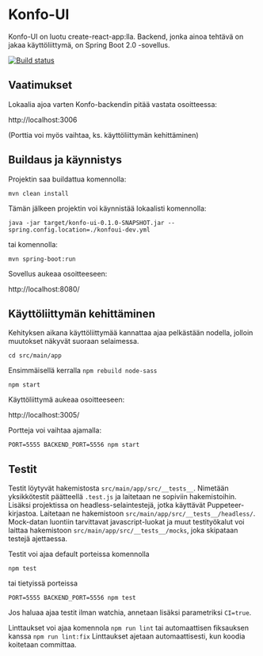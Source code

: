 # Konfo-UI

Konfo-UI on luotu create-react-app:lla. Backend, jonka ainoa tehtävä on jakaa käyttöliittymä, on Spring Boot 2.0 -sovellus.

[![Build status](https://travis-ci.org/Opetushallitus/konfo-ui.svg?branch=master)](https://travis-ci.org/Opetushallitus/konfo-ui)

## Vaatimukset

Lokaalia ajoa varten Konfo-backendin pitää vastata osoitteessa:

http://localhost:3006

(Porttia voi myös vaihtaa, ks. käyttöliittymän kehittäminen)

## Buildaus ja käynnistys

Projektin saa buildattua komennolla:

`mvn clean install`

Tämän jälkeen projektin voi käynnistää lokaalisti komennolla:

`java -jar target/konfo-ui-0.1.0-SNAPSHOT.jar --spring.config.location=./konfoui-dev.yml`

tai komennolla:

`mvn spring-boot:run`

Sovellus aukeaa osoitteeseen:

http://localhost:8080/

## Käyttöliittymän kehittäminen

Kehityksen aikana käyttöliittymää kannattaa ajaa pelkästään nodella, jolloin muutokset näkyvät suoraan selaimessa.

`cd src/main/app`

Ensimmäisellä kerralla `npm rebuild node-sass`

`npm start`

Käyttöliittymä aukeaa osoitteeseen:

http://localhost:3005/

Portteja voi vaihtaa ajamalla:

`PORT=5555 BACKEND_PORT=5556 npm start`

## Testit

Testit löytyvät hakemistosta `src/main/app/src/__tests__`.
Nimetään yksikkötestit päätteellä `.test.js` ja laitetaan ne sopiviin hakemistoihin.
Lisäksi projektissa on headless-selaintestejä, jotka käyttävät Puppeteer-kirjastoa. Laitetaan ne hakemistoon
`src/main/app/src/__tests__/headless/`. Mock-datan luontiin tarvittavat javascript-luokat ja muut testityökalut
voi laittaa hakemistoon `src/main/app/src/__tests__/mocks`, joka skipataan testejä ajettaessa.

Testit voi ajaa default porteissa komennolla

`npm test`

tai tietyissä porteissa

`PORT=5555 BACKEND_PORT=5556 npm test`

Jos haluaa ajaa testit ilman watchia, annetaan lisäksi parametriksi `CI=true`.

Linttaukset voi ajaa komennola
`npm run lint`
tai automaattisen fiksauksen kanssa
`npm run lint:fix`
Linttaukset ajetaan automaattisesti, kun koodia koitetaan committaa.
